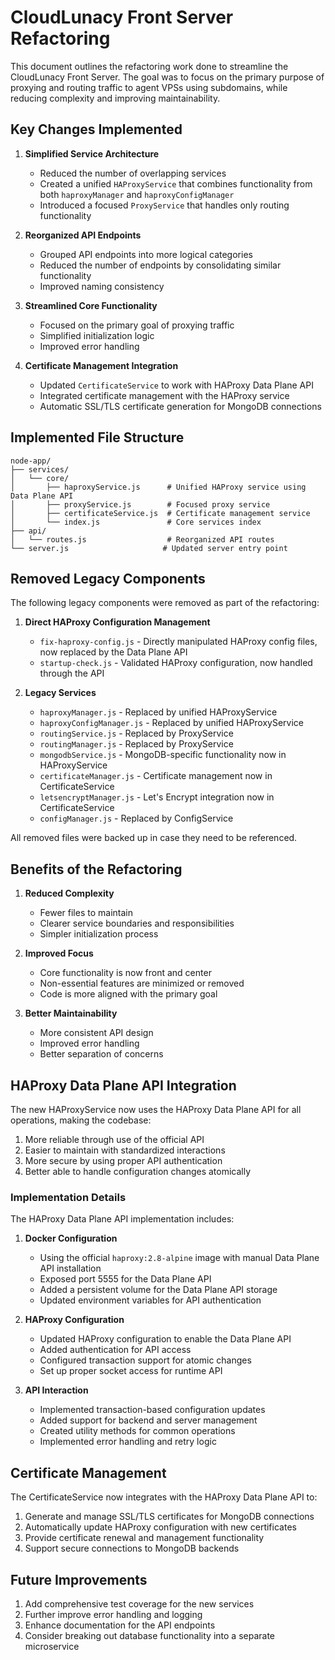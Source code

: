 # CloudLunacy Front Server Refactoring

This document outlines the refactoring work done to streamline the CloudLunacy Front Server. The goal was to focus on the primary purpose of proxying and routing traffic to agent VPSs using subdomains, while reducing complexity and improving maintainability.

## Key Changes Implemented

1. **Simplified Service Architecture**

   - Reduced the number of overlapping services
   - Created a unified `HAProxyService` that combines functionality from both `haproxyManager` and `haproxyConfigManager`
   - Introduced a focused `ProxyService` that handles only routing functionality

2. **Reorganized API Endpoints**

   - Grouped API endpoints into more logical categories
   - Reduced the number of endpoints by consolidating similar functionality
   - Improved naming consistency

3. **Streamlined Core Functionality**

   - Focused on the primary goal of proxying traffic
   - Simplified initialization logic
   - Improved error handling

4. **Certificate Management Integration**
   - Updated `CertificateService` to work with HAProxy Data Plane API
   - Integrated certificate management with the HAProxy service
   - Automatic SSL/TLS certificate generation for MongoDB connections

## Implemented File Structure

```
node-app/
├── services/
│   └── core/
│       ├── haproxyService.js      # Unified HAProxy service using Data Plane API
│       ├── proxyService.js        # Focused proxy service
│       ├── certificateService.js  # Certificate management service
│       └── index.js               # Core services index
├── api/
│   └── routes.js                  # Reorganized API routes
└── server.js                     # Updated server entry point
```

## Removed Legacy Components

The following legacy components were removed as part of the refactoring:

1. **Direct HAProxy Configuration Management**

   - `fix-haproxy-config.js` - Directly manipulated HAProxy config files, now replaced by the Data Plane API
   - `startup-check.js` - Validated HAProxy configuration, now handled through the API

2. **Legacy Services**
   - `haproxyManager.js` - Replaced by unified HAProxyService
   - `haproxyConfigManager.js` - Replaced by unified HAProxyService
   - `routingService.js` - Replaced by ProxyService
   - `routingManager.js` - Replaced by ProxyService
   - `mongodbService.js` - MongoDB-specific functionality now in HAProxyService
   - `certificateManager.js` - Certificate management now in CertificateService
   - `letsencryptManager.js` - Let's Encrypt integration now in CertificateService
   - `configManager.js` - Replaced by ConfigService

All removed files were backed up in case they need to be referenced.

## Benefits of the Refactoring

1. **Reduced Complexity**

   - Fewer files to maintain
   - Clearer service boundaries and responsibilities
   - Simpler initialization process

2. **Improved Focus**

   - Core functionality is now front and center
   - Non-essential features are minimized or removed
   - Code is more aligned with the primary goal

3. **Better Maintainability**
   - More consistent API design
   - Improved error handling
   - Better separation of concerns

## HAProxy Data Plane API Integration

The new HAProxyService now uses the HAProxy Data Plane API for all operations, making the codebase:

1. More reliable through use of the official API
2. Easier to maintain with standardized interactions
3. More secure by using proper API authentication
4. Better able to handle configuration changes atomically

### Implementation Details

The HAProxy Data Plane API implementation includes:

1. **Docker Configuration**

   - Using the official `haproxy:2.8-alpine` image with manual Data Plane API installation
   - Exposed port 5555 for the Data Plane API
   - Added a persistent volume for the Data Plane API storage
   - Updated environment variables for API authentication

2. **HAProxy Configuration**

   - Updated HAProxy configuration to enable the Data Plane API
   - Added authentication for API access
   - Configured transaction support for atomic changes
   - Set up proper socket access for runtime API

3. **API Interaction**
   - Implemented transaction-based configuration updates
   - Added support for backend and server management
   - Created utility methods for common operations
   - Implemented error handling and retry logic

## Certificate Management

The CertificateService now integrates with the HAProxy Data Plane API to:

1. Generate and manage SSL/TLS certificates for MongoDB connections
2. Automatically update HAProxy configuration with new certificates
3. Provide certificate renewal and management functionality
4. Support secure connections to MongoDB backends

## Future Improvements

1. Add comprehensive test coverage for the new services
2. Further improve error handling and logging
3. Enhance documentation for the API endpoints
4. Consider breaking out database functionality into a separate microservice
